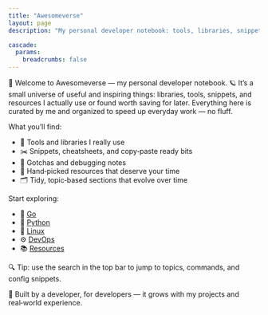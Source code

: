 ```yaml
---
title: "Awesomeverse"
layout: page
description: "My personal developer notebook: tools, libraries, snippets, and resources I use or found useful — saved for future me."

cascade:
  params:
    breadcrumbs: false
---
```


👋 Welcome to Awesomeverse — my personal developer notebook. 🪐 It’s a small universe of useful and inspiring things: libraries, tools, snippets, and resources I actually use or found worth saving for later. Everything here is curated by me and organized to speed up everyday work — no fluff.

What you’ll find:
- 🧰 Tools and libraries I really use
- ✂️ Snippets, cheatsheets, and copy‑paste ready bits
- 🐞 Gotchas and debugging notes
- 🔖 Hand‑picked resources that deserve your time
- 🗂️ Tidy, topic‑based sections that evolve over time

Start exploring:
- 🦫 [Go](go/)
- 🐍 [Python](python/)
- 🐧 [Linux](linux/)
- ⚙️ [DevOps](devops/)
- 📚 [Resources](resources/)

🔍 Tip: use the search in the top bar to jump to topics, commands, and config snippets.

🚀 Built by a developer, for developers — it grows with my projects and real‑world experience.
